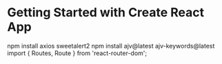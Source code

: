 # Getting Started with Create React App

npm install axios sweetalert2
npm install ajv@latest ajv-keywords@latest
import { Routes, Route } from 'react-router-dom';

